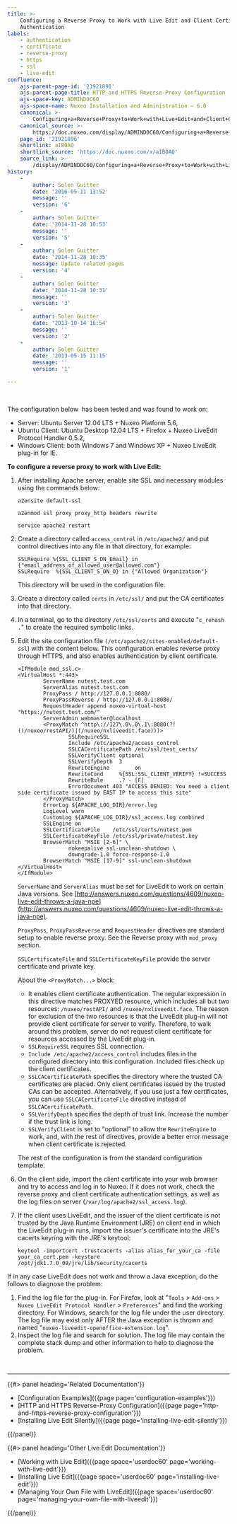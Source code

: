 ```yaml
---
title: >-
    Configuring a Reverse Proxy to Work with Live Edit and Client Certificate
    Authentication
labels:
    - authentication
    - certificate
    - reverse-proxy
    - https
    - ssl
    - live-edit
confluence:
    ajs-parent-page-id: '21921891'
    ajs-parent-page-title: HTTP and HTTPS Reverse-Proxy Configuration
    ajs-space-key: ADMINDOC60
    ajs-space-name: Nuxeo Installation and Administration — 6.0
    canonical: >-
        Configuring+a+Reverse+Proxy+to+Work+with+Live+Edit+and+Client+Certificate+Authentication
    canonical_source: >-
        https://doc.nuxeo.com/display/ADMINDOC60/Configuring+a+Reverse+Proxy+to+Work+with+Live+Edit+and+Client+Certificate+Authentication
    page_id: '21921896'
    shortlink: aIBOAQ
    shortlink_source: 'https://doc.nuxeo.com/x/aIBOAQ'
    source_link: >-
        /display/ADMINDOC60/Configuring+a+Reverse+Proxy+to+Work+with+Live+Edit+and+Client+Certificate+Authentication
history:
    - 
        author: Solen Guitter
        date: '2016-05-11 13:52'
        message: ''
        version: '6'
    - 
        author: Solen Guitter
        date: '2014-11-28 10:53'
        message: ''
        version: '5'
    - 
        author: Solen Guitter
        date: '2014-11-28 10:35'
        message: Update related pages
        version: '4'
    - 
        author: Solen Guitter
        date: '2014-11-28 10:31'
        message: ''
        version: '3'
    - 
        author: Solen Guitter
        date: '2013-10-14 16:54'
        message: ''
        version: '2'
    - 
        author: Solen Guitter
        date: '2013-05-15 11:15'
        message: ''
        version: '1'

---
```

&nbsp;

The configuration below&nbsp; has been tested and was found to work on:

*   Server: Ubuntu Server 12.04 LTS + Nuxeo Platform 5.6,
*   Ubuntu Client: Ubuntu Desktop 12.04 LTS + Firefox + Nuxeo LiveEdit Protocol Handler 0.5.2,
*   Windows Client: both Windows 7 and Windows XP + Nuxeo LiveEdit plug-in for IE.

**To configure a reverse proxy to work with Live Edit:**

1.  After installing Apache server, enable site SSL and necessary modules using the commands below:

    ```
    a2ensite default-ssl

    a2enmod ssl proxy proxy_http headers rewrite

    service apache2 restart
    ```

2.  Create a directory called `access_control` in `/etc/apache2/` and put control directives into any file in that directory, for example:

    ```
    SSLRequire %{SSL_CLIENT_S_DN_Email} in {"email_address_of_allowed_user@allowed.com"}
    SSLRequire  %{SSL_CLIENT_S_DN_O} in {"Allowed Organization"}
    ```

    This directory will be used in the configuration file.

3.  Create a directory called `certs` in `/etc/ssl/` and put the CA certificates into that directory.
4.  In a terminal, go to the directory&nbsp;`/etc/ssl/certs` and execute "`c_rehash .`" to create the required symbolic links.
5.  Edit the site configuration file `(/etc/apache2/sites-enabled/default-ssl`) with the content below.
    This configuration enables reverse proxy through HTTPS, and also enables authentication by client certificate.

    ```
    <IfModule mod_ssl.c>
    <VirtualHost *:443>
            ServerName nutest.test.com
            ServerAlias nutest.test.com
            ProxyPass / http://127.0.0.1:8080/
            ProxyPassReverse / http://127.0.0.1:8080/
            RequestHeader append nuxeo-virtual-host "https://nutest.test.com/"
            ServerAdmin webmaster@localhost
            <ProxyMatch ^http\://127\.0\.0\.1\:8080(?!((/nuxeo/restAPI/)|(/nuxeo/nxliveedit.face)))>
                    SSLRequireSSL
                    Include /etc/apache2/access_control
                    SSLCACertificatePath /etc/ssl/test_certs/
                    SSLVerifyClient optional
                    SSLVerifyDepth  3
                    RewriteEngine        on
                    RewriteCond     %{SSL:SSL_CLIENT_VERIFY} !=SUCCESS
                    RewriteRule     .? - [F]
                    ErrorDocument 403 "ACCESS DENIED: You need a client side certificate issued by EAST IP to access this site"
            </ProxyMatch>
            ErrorLog ${APACHE_LOG_DIR}/error.log
            LogLevel warn
            CustomLog ${APACHE_LOG_DIR}/ssl_access.log combined
            SSLEngine on
            SSLCertificateFile    /etc/ssl/certs/nutest.pem
            SSLCertificateKeyFile /etc/ssl/private/nutest.key
            BrowserMatch "MSIE [2-6]" \
                    nokeepalive ssl-unclean-shutdown \
                    downgrade-1.0 force-response-1.0
            BrowserMatch "MSIE [17-9]" ssl-unclean-shutdown
    </VirtualHost>
    </IfModule>
    ```

    `ServerName` and `ServerAlias` must be set for LiveEdit to work on certain Java versions. See [http://answers.nuxeo.com/questions/4609/nuxeo-live-edit-throws-a-java-npe](http://answers.nuxeo.com/questions/4609/nuxeo-live-edit-throws-a-java-npe).

    `ProxyPass`, `ProxyPassReverse` and `RequestHeader` directives are standard setup to enable reverse proxy. See the Reverse proxy with `mod_proxy` section.

    `SSLCertificateFile` and `SSLCertificateKeyFile` provide the server certificate and private key.

    About the `<ProxyMatch...>` block:

    *   It enables client certificate authentication. The regular expression in this directive matches PROXYED resource, which includes all but two resources: `/nuxeo/restAPI/` and `/nuxeo/nxliveedit.face`. The reason for exclusion of the two resources is that the LiveEdit plug-in will not provide client certificate for server to verify. Therefore, to walk around this problem, server do not request client certificate for resources accessed by the LiveEdit plug-in.
    *   `SSLRequireSSL` requires SSL connection.
    *   `Include /etc/apache2/access_control` includes files in the configured directory into this configuration. Included files check up the client certificates.
    *   `SSLCACertificatePath` specifies the directory where the trusted CA certificates are placed. Only client certificates issued by the trusted CAs can be accepted. Alternatively, if you use just a few certificates, you can use `SSLCACertificateFile` directive instead of `SSLCACertificatePath`.
    *   `SSLVerifyDepth` specifies the depth of trust link. Increase the number if the trust link is long.
    *   `SSLVerifyClient` is set to "optional" to allow the `RewriteEngine` to work, and, with the rest of directives, provide a better error message when client certificate is rejected.

    The rest of the configuration is from the standard configuration template.

6.  On the client side, import the client certificate into your web browser and try to access and log in to Nuxeo. If it does not work, check the reverse proxy and client certificate authentication settings, as well as the log files on server (`/var/log/apache2/ssl_access.log`).
7.  If the client uses LiveEdit, and the issuer of the client certificate is not trusted by the Java Runtime Environment (JRE) on client end in which the LiveEdit plug-in runs, import the issuer's certificate into the JRE's cacerts keyring with the JRE's keytool:

    ```
    keytool -importcert -trustcacerts -alias alias_for_your_ca -file your_ca_cert.pem -keystore /opt/jdk1.7.0_09/jre/lib/security/cacerts 
    ```

<div>If in any case LiveEdit does not work and throw a Java exception, do the follows to diagnose the problem:</div>

<div>

1.  Find the log file for the plug-in.
    For Firefox, look at "`Tools` > `Add-ons` > `Nuxeo LiveEdit Protocol Handler` > `Preferences`" and find the working directory.
    For Windows, search for the log file under the user directory. The log file may exist only AFTER the Java exception is thrown and named "`nuxeo-liveedit-openoffice-extension.log`".
2.  Inspect the log file and search for solution.
    The log file may contain the complete stack dump and other information to help to diagnose the problem.

&nbsp;

* * *

</div>

<div class="row" data-equalizer data-equalize-on="medium"><div class="column medium-6">{{#> panel heading='Related Documentation'}}

*   [Configuration Examples]({{page page='configuration-examples'}})
*   [HTTP and HTTPS Reverse-Proxy Configuration]({{page page='http-and-https-reverse-proxy-configuration'}})
*   [Installing Live Edit Silently]({{page page='installing-live-edit-silently'}})

{{/panel}}</div><div class="column medium-6">{{#> panel heading='Other Live Edit Documentation'}}

*   [Working with Live Edit]({{page space='userdoc60' page='working-with-live-edit'}})
*   [Installing Live Edit]({{page space='userdoc60' page='installing-live-edit'}})
*   [Managing Your Own File with LiveEdit]({{page space='userdoc60' page='managing-your-own-file-with-liveedit'}})

{{/panel}}</div></div>